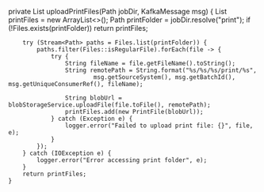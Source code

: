 private List<PrintFile> uploadPrintFiles(Path jobDir, KafkaMessage msg) {
        List<PrintFile> printFiles = new ArrayList<>();
        Path printFolder = jobDir.resolve("print");
        if (!Files.exists(printFolder)) return printFiles;

        try (Stream<Path> paths = Files.list(printFolder)) {
            paths.filter(Files::isRegularFile).forEach(file -> {
                try {
                    String fileName = file.getFileName().toString();
                    String remotePath = String.format("%s/%s/%s/print/%s",
                            msg.getSourceSystem(), msg.getBatchId(), msg.getUniqueConsumerRef(), fileName);

                    String blobUrl = blobStorageService.uploadFile(file.toFile(), remotePath);
                    printFiles.add(new PrintFile(blobUrl));
                } catch (Exception e) {
                    logger.error("Failed to upload print file: {}", file, e);
                }
            });
        } catch (IOException e) {
            logger.error("Error accessing print folder", e);
        }
        return printFiles;
    }
